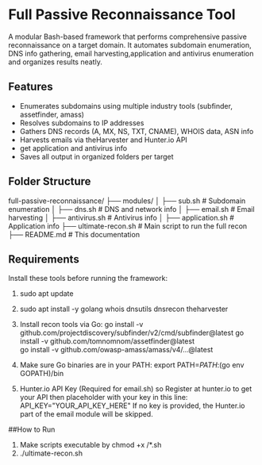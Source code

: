 # Full Passive Reconnaissance Tool

A modular Bash-based framework that performs comprehensive passive reconnaissance on a target domain. It automates subdomain enumeration, DNS info gathering, email harvesting,application and antivirus enumeration and organizes results neatly.

## Features

- Enumerates subdomains using multiple industry tools (subfinder, assetfinder, amass)  
- Resolves subdomains to IP addresses  
- Gathers DNS records (A, MX, NS, TXT, CNAME), WHOIS data, ASN info  
- Harvests emails via theHarvester and Hunter.io API  
- get application and antivirus info
- Saves all output in organized folders per target  


## Folder Structure

full-passive-reconnaissance/
├── modules/
│ ├── sub.sh           # Subdomain enumeration
│ ├── dns.sh           # DNS and network info
│ ├── email.sh         # Email harvesting
│ ├── antivirus.sh     # Antivirus info 
│ ├── application.sh   # Application info 
├── ultimate-recon.sh  # Main script to run the full recon
├── README.md          # This documentation


## Requirements

Install these tools before running the framework:
1) sudo apt update
2) sudo apt install -y golang whois dnsutils dnsrecon theharvester
3) Install recon tools via Go:
   go install -v github.com/projectdiscovery/subfinder/v2/cmd/subfinder@latest
   go install -v github.com/tomnomnom/assetfinder@latest    
   go install -v github.com/owasp-amass/amass/v4/...@latest 
4) Make sure Go binaries are in your PATH: export PATH=$PATH:$(go env GOPATH)/bin

5) Hunter.io API Key (Required for email.sh) so Register at hunter.io to get your API then placeholder with your key in this line: API_KEY="YOUR_API_KEY_HERE" If no key is provided, the Hunter.io part of the email module will be skipped.

##How to Run
1) Make scripts executable by chmod +x /*.sh
2) ./ultimate-recon.sh 
